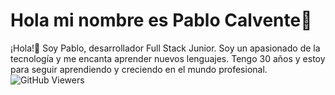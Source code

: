 # Hola mi nombre es Pablo Calvente👋
¡Hola!👋 Soy Pablo, desarrollador Full Stack Junior. Soy un apasionado de la tecnología y me encanta aprender nuevos lenguajes. Tengo 30 años y estoy para seguir aprendiendo y creciendo en el mundo profesional.
![GitHub Viewers](https://komarev.com/ghpvc/?username=calventeramirez&style=for-the-badge&label=Visitas)